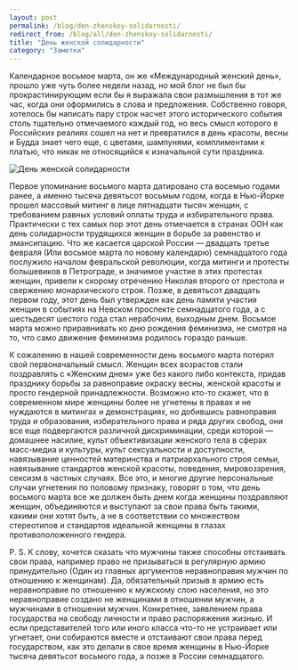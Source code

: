 ```yaml
---
layout: post
permalink: /blog/den-zhenskoy-solidarnosti/
redirect_from: /blog/all/den-zhenskoy-solidarnosti/
title: "День женской солидарности"
category: "Заметки"
---
```


Календарное восьмое марта, он же «Международный женский день», прошло уже чуть более недели назад, но мой блог не был бы прокрастинирующим если бы я выражала свои размышления в тот же час, когда они оформились в слова и предложения. Собственно говоря, хотелось бы написать пару строк насчет этого исторического события столь тщательно отмечаемого каждый год, но весь смысл которого в Российских реалиях сошел на нет и превратился в день красоты, весны и Будда знает чего еще, с цветами, шампунями, комплиментами к платью, что никак не относящийся к изначальной сути праздника.

![День женской солидарности](http://i.imgur.com/xeuZeb9.jpg)

Первое упоминание восьмого марта датировано ста восемью годами ранее, а именно тысяча девятьсот восьмым годом, когда в Нью-Йорке прошел массовый митинг в лице пятнадцати тысяч женщин, с требованием равных условий оплаты труда и избирательного права. Практически с тех самых пор этот день отмечается в странах ООН как день солидарности трудящихся женщин в борьбе за равенство и эмансипацию. Что же касается царской России — двадцать третье февраля (Или восьмое марта по новому календарю) семнадцатого года послужило началом февральской революции, когда митинги и протесты большевиков в Петрограде, и значимое участие в этих протестах женщин, привели к скорому отречению Николая второго от престола и свержению монархического строя. Позже, в девятьсот двадцать первом году, этот день был утвержден как день памяти участия женщин в событиях на Невском проспекте семнадцатого года, а с шестьдесят шестого года стал нерабочим, выходным днем. Восьмое марта можно приравнивать ко дню рождения феминизма, не смотря на то, что само движение феминизма родилось гораздо раньше.

К сожалению в нашей современности день восьмого марта потерял свой первоначальный смысл. Женщин всех возрастов стали поздравлять с «Женским днем» уже без какого либо контекста, придав празднику борьбы за равноправие окраску весны, женской красоты и просто гендерной принадлежности. Возможно кто-то скажет, что в современном мире женщины более не угнетены в правах и не нуждаются в митингах и демонстрациях, но добившись равноправия труда и образования, избирательного права и ряда других свобод, они все еще подвергаются различной дискриминации, среди которой — домашнее насилие, культ объективизации женского тела в сферах масс-медиа и культуры, культ сексуальности и доступности, навязывание ценностей материнства и патриархального строя семьи, навязывание стандартов женской красоты, поведения, мировоззрения, сексизм в частных случаях. Все это, и многие другие персональные случаи угнетения по половому признаку, говорят о том, что день восьмого марта все же должен быть днем когда женщины поздравляют женщин, объединяются и выступают за свои права быть такими, какими они хотят быть, а не в соответствии со множеством стереотипов и стандартов идеальной женщины в глазах противоположенного гендера.

P. S. К слову, хочется сказать что мужчины также способны отстаивать свои права, например право не призываться в регулярную армию принудительно (Один из главных аргументов неравноправия мужчин по отношению к женщинам). Да, обязательный призыв в армию есть неравноправие по отношению к мужскому слою населения, но это неравноправие создано не женщинами в отношении мужчин, а мужчинами в отношении мужчин. Конкретнее, заявлением права государства на свободу личности и право распоряжения жизнью. И если представителей того или иного класса что-то не устраивает или угнетает, они собираются вместе и отстаивают свои права перед государством, как это делали в свое время женщины в Нью-Йорке тысяча девятьсот восьмого года, а позже в России семнадцатого.